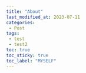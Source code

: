 ```yaml
---
title: "About"
last_modified_at: 2023-07-11
categories:
 - Post
tags:
 - test
 - test2
toc: true
toc_sticky: true
toc_label: "MYSELF"
---
```


